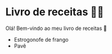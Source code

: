 # Livro de receitas :man_cook:

Olá! Bem-vindo ao meu livro de receitas :wave:

- Estrogonofe de frango
- Pavê